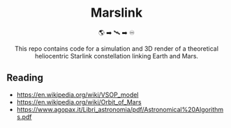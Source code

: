 <h1 align="center">Marslink</h1>
<p align="center">🌎 ➡️ 🛰️ ➡️ ♾️</p>
<p align="center">This repo contains code for a simulation and 3D render of a theoretical heliocentric Starlink constellation linking Earth and Mars.</p>

## Reading

- https://en.wikipedia.org/wiki/VSOP_model
- https://en.wikipedia.org/wiki/Orbit_of_Mars
- https://www.agopax.it/Libri_astronomia/pdf/Astronomical%20Algorithms.pdf
